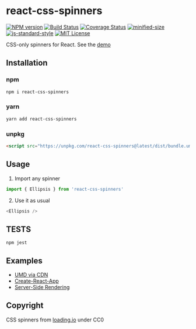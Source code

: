 # react-css-spinners

[![NPM version](https://img.shields.io/npm/v/react-css-spinners.svg)](https://www.npmjs.com/package/react-css-spinners)
[![Build Status](https://travis-ci.org/alex996/react-css-spinners.svg?branch=master)](https://travis-ci.org/alex996/react-css-spinners)
[![Coverage Status](https://coveralls.io/repos/github/alex996/react-css-spinners/badge.svg?branch=master)](https://coveralls.io/github/alex996/react-css-spinners?branch=master)
[![minified-size](https://img.shields.io/bundlephobia/min/react-css-spinners.svg)](https://bundlephobia.com/result?p=react-css-spinners@1.0.0)
[![js-standard-style](https://img.shields.io/badge/code%20style-standard-brightgreen.svg)](http://standardjs.com/)
[![MIT License](https://img.shields.io/npm/l/react-css-spinners.svg)](https://github.com/alex996/react-css-spinners/blob/master/LICENSE)

CSS-only spinners for React. See the [demo](https://alex996.github.io/react-css-spinners)

## Installation

### npm

```sh
npm i react-css-spinners
```

### yarn

```sh
yarn add react-css-spinners
```

### unpkg

```html
<script src="https://unpkg.com/react-css-spinners@latest/dist/bundle.umd.js"></script>
```

## Usage

1. Import any spinner

```js
import { Ellipsis } from 'react-css-spinners'
```

2. Use it as usual

```js
<Ellipsis />
```

## TESTS

`npm jest`

## Examples

- [UMD via CDN](./examples/cdn)
- [Create-React-App](./examples/cra)
- [Server-Side Rendering](./examples/ssr)

## Copyright

CSS spinners from [loading.io](https://loading.io) under CC0
